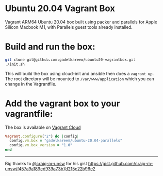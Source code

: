 # Ubuntu 20.04 Vagrant Box
Vagrant ARM64 Ubuntu 20.04 box built using packer and parallels for Apple Silicon Macbook M1, with Parallels guest tools already installed.

# Build and run the box:
```bash
git clone git@github.com:gadelkareem/ubuntu20-vagrantbox.git
./init.sh
```
This will build the box using cloud-init and ansible then does a `vagrant up`. The root directory will be mounted to `/var/www/application` which you can change in the Vagrantfile.

# Add the vagrant box to your vagrantfile:
The box is available on [Vagrant Cloud](https://app.vagrantup.com/gadelkareem/boxes/ubuntu-20.04-parallels)
```ruby
Vagrant.configure("2") do |config|
  config.vm.box = "gadelkareem/ubuntu-20.04-parallels"
  config.vm.box_version = "1.0"
end
```

---
Big thanks to [@craig-m-unsw](https://github.com/craig-m-unsw) for his gist https://gist.github.com/craig-m-unsw/f457a9a189cd939a73b7d215c22b96e2
